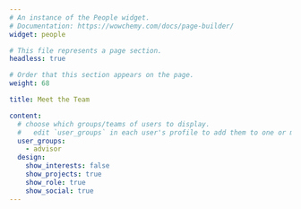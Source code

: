 ```yaml
---
# An instance of the People widget.
# Documentation: https://wowchemy.com/docs/page-builder/
widget: people

# This file represents a page section.
headless: true

# Order that this section appears on the page.
weight: 68

title: Meet the Team

content:
  # choose which groups/teams of users to display.
  #   edit `user_groups` in each user's profile to add them to one or more of these groups.
  user_groups:
    - advisor
  design:
    show_interests: false
    show_projects: true
    show_role: true
    show_social: true
---
```

